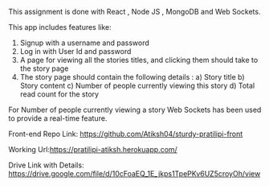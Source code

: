This assignment is done with React , Node JS , MongoDB and Web Sockets.


This app includes features like:
1. Signup with a username and password
2. Log in with User Id and password
3. A page for viewing all the stories titles, and clicking them should take to the story
page
4. The story page should contain the following details :
 a) Story title
 b) Story content
 c) Number of people currently viewing this story
 d) Total read count for the story 


For Number of people currently viewing a story Web Sockets has been used to provide a real-time feature. 



Front-end Repo Link: https://github.com/Atiksh04/sturdy-pratilipi-front



Working Url:https://pratilipi-atiksh.herokuapp.com/



Drive Link with Details:  https://drive.google.com/file/d/10cFoaEQ_1E_jkps1TpePKv6UZ5croyOh/view